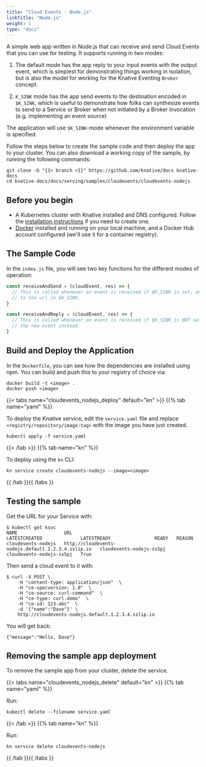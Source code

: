 ```yaml
---
title: "Cloud Events - Node.js"
linkTitle: "Node.js"
weight: 1
type: "docs"
---
```


A simple web app written in Node.js that can receive and send Cloud Events that you
can use for testing. It supports running in two modes:

1. The default mode has the app reply to your input events with the output
   event, which is simplest for demonstrating things working in isolation, but
   is also the model for working for the Knative Eventing `Broker` concept.

2. `K_SINK` mode has the app send events to the destination encoded in
   `$K_SINK`, which is useful to demonstrate how folks can synthesize events to
   send to a Service or Broker when not initiated by a Broker invocation (e.g.
   implementing an event source)

The application will use `$K_SINK`-mode whenever the environment variable is
specified.

Follow the steps below to create the sample code and then deploy the app to your
cluster. You can also download a working copy of the sample, by running the
following commands:

```shell
git clone -b "{{< branch >}}" https://github.com/knative/docs knative-docs
cd knative-docs/docs/serving/samples/cloudevents/cloudevents-nodejs
```

## Before you begin

- A Kubernetes cluster with Knative installed and DNS configured. Follow the
  [installation instructions](../../../../install/) if you need to
  create one.
- [Docker](https://www.docker.com) installed and running on your local machine,
  and a Docker Hub account configured (we'll use it for a container registry).

## The Sample Code

In the `index.js` file, you will see two key functions for the different modes
of operation:

   ```js
   const receiveAndSend = (cloudEvent, res) => {
     // This is called whenever an event is received if $K_SINK is set, and sends a new event
     // to the url in $K_SINK.
   }

   const receiveAndReply = (cloudEvent, res) => {
     // This is called whenever an event is received if $K_SINK is NOT set, and it replies with
     // the new event instead.
   }
   ```

## Build and Deploy the Application

In the `Dockerfile`, you can see how the dependencies are installed using npm.
  You can build and push this to your registry of choice via:

   ```shell
   docker build -t <image> .
   docker push <image>
   ```

{{< tabs name="cloudevents_nodejs_deploy" default="kn" >}} {{% tab name="yaml" %}}

To deploy the Knative service, edit the `service.yaml` file and replace
`<registry/repository/image:tag>` with the image you have just created.

   ```shell
   kubectl apply -f service.yaml
   ```

{{< /tab >}} {{% tab name="kn" %}}

To deploy using the `kn` CLI:

   ```shell
   kn service create cloudevents-nodejs --image=<image>
   ```

{{ /tab }}{{ /tabs }}

## Testing the sample

Get the URL for your Service with:

```shell
$ kubectl get ksvc
NAME                 URL                                                LATESTCREATED              LATESTREADY                READY   REASON
cloudevents-nodejs   http://cloudevents-nodejs.default.1.2.3.4.sslip.io   cloudevents-nodejs-ss5pj   cloudevents-nodejs-ss5pj   True
```

Then send a cloud event to it with:

```shell
$ curl -X POST \
    -H "content-type: application/json"  \
    -H "ce-specversion: 1.0"  \
    -H "ce-source: curl-command"  \
    -H "ce-type: curl.demo"  \
    -H "ce-id: 123-abc"  \
    -d '{"name":"Dave"}' \
    http://cloudevents-nodejs.default.1.2.3.4.sslip.io
```

You will get back:

```shell
{"message":"Hello, Dave"}
```

## Removing the sample app deployment

To remove the sample app from your cluster, delete the service.

{{< tabs name="cloudevents_nodejs_delete" default="kn" >}} {{% tab name="yaml" %}}

Run:

```shell
kubectl delete --filename service.yaml
```

{{< /tab >}} {{% tab name="kn" %}}

Run:

```shell
kn service delete cloudevents-nodejs
```

{{ /tab }}{{ /tabs }}

